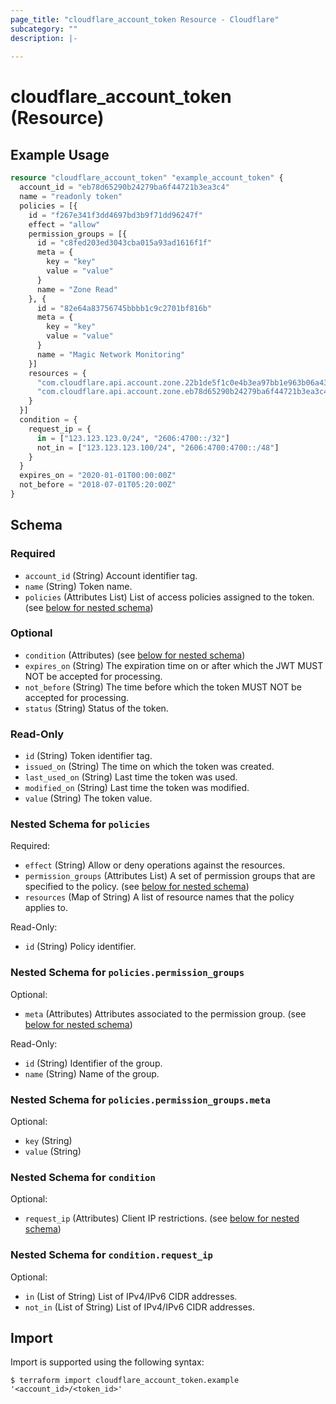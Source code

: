 ```yaml
---
page_title: "cloudflare_account_token Resource - Cloudflare"
subcategory: ""
description: |-
  
---
```


# cloudflare_account_token (Resource)



## Example Usage

```terraform
resource "cloudflare_account_token" "example_account_token" {
  account_id = "eb78d65290b24279ba6f44721b3ea3c4"
  name = "readonly token"
  policies = [{
    id = "f267e341f3dd4697bd3b9f71dd96247f"
    effect = "allow"
    permission_groups = [{
      id = "c8fed203ed3043cba015a93ad1616f1f"
      meta = {
        key = "key"
        value = "value"
      }
      name = "Zone Read"
    }, {
      id = "82e64a83756745bbbb1c9c2701bf816b"
      meta = {
        key = "key"
        value = "value"
      }
      name = "Magic Network Monitoring"
    }]
    resources = {
      "com.cloudflare.api.account.zone.22b1de5f1c0e4b3ea97bb1e963b06a43" = "*"
      "com.cloudflare.api.account.zone.eb78d65290b24279ba6f44721b3ea3c4" = "*"
    }
  }]
  condition = {
    request_ip = {
      in = ["123.123.123.0/24", "2606:4700::/32"]
      not_in = ["123.123.123.100/24", "2606:4700:4700::/48"]
    }
  }
  expires_on = "2020-01-01T00:00:00Z"
  not_before = "2018-07-01T05:20:00Z"
}
```

<!-- schema generated by tfplugindocs -->
## Schema

### Required

- `account_id` (String) Account identifier tag.
- `name` (String) Token name.
- `policies` (Attributes List) List of access policies assigned to the token. (see [below for nested schema](#nestedatt--policies))

### Optional

- `condition` (Attributes) (see [below for nested schema](#nestedatt--condition))
- `expires_on` (String) The expiration time on or after which the JWT MUST NOT be accepted for processing.
- `not_before` (String) The time before which the token MUST NOT be accepted for processing.
- `status` (String) Status of the token.

### Read-Only

- `id` (String) Token identifier tag.
- `issued_on` (String) The time on which the token was created.
- `last_used_on` (String) Last time the token was used.
- `modified_on` (String) Last time the token was modified.
- `value` (String) The token value.

<a id="nestedatt--policies"></a>
### Nested Schema for `policies`

Required:

- `effect` (String) Allow or deny operations against the resources.
- `permission_groups` (Attributes List) A set of permission groups that are specified to the policy. (see [below for nested schema](#nestedatt--policies--permission_groups))
- `resources` (Map of String) A list of resource names that the policy applies to.

Read-Only:

- `id` (String) Policy identifier.

<a id="nestedatt--policies--permission_groups"></a>
### Nested Schema for `policies.permission_groups`

Optional:

- `meta` (Attributes) Attributes associated to the permission group. (see [below for nested schema](#nestedatt--policies--permission_groups--meta))

Read-Only:

- `id` (String) Identifier of the group.
- `name` (String) Name of the group.

<a id="nestedatt--policies--permission_groups--meta"></a>
### Nested Schema for `policies.permission_groups.meta`

Optional:

- `key` (String)
- `value` (String)




<a id="nestedatt--condition"></a>
### Nested Schema for `condition`

Optional:

- `request_ip` (Attributes) Client IP restrictions. (see [below for nested schema](#nestedatt--condition--request_ip))

<a id="nestedatt--condition--request_ip"></a>
### Nested Schema for `condition.request_ip`

Optional:

- `in` (List of String) List of IPv4/IPv6 CIDR addresses.
- `not_in` (List of String) List of IPv4/IPv6 CIDR addresses.

## Import

Import is supported using the following syntax:

```shell
$ terraform import cloudflare_account_token.example '<account_id>/<token_id>'
```
